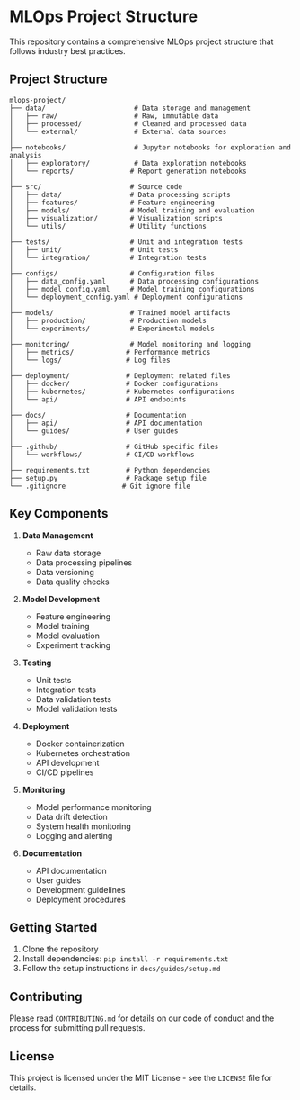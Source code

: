 # MLOps Project Structure

This repository contains a comprehensive MLOps project structure that follows industry best practices.

## Project Structure

```
mlops-project/
├── data/                      # Data storage and management
│   ├── raw/                   # Raw, immutable data
│   ├── processed/             # Cleaned and processed data
│   └── external/              # External data sources
│
├── notebooks/                 # Jupyter notebooks for exploration and analysis
│   ├── exploratory/           # Data exploration notebooks
│   └── reports/              # Report generation notebooks
│
├── src/                      # Source code
│   ├── data/                 # Data processing scripts
│   ├── features/             # Feature engineering
│   ├── models/               # Model training and evaluation
│   ├── visualization/        # Visualization scripts
│   └── utils/                # Utility functions
│
├── tests/                    # Unit and integration tests
│   ├── unit/                 # Unit tests
│   └── integration/          # Integration tests
│
├── configs/                  # Configuration files
│   ├── data_config.yaml      # Data processing configurations
│   ├── model_config.yaml     # Model training configurations
│   └── deployment_config.yaml # Deployment configurations
│
├── models/                   # Trained model artifacts
│   ├── production/           # Production models
│   └── experiments/          # Experimental models
│
├── monitoring/               # Model monitoring and logging
│   ├── metrics/             # Performance metrics
│   └── logs/                # Log files
│
├── deployment/              # Deployment related files
│   ├── docker/              # Docker configurations
│   ├── kubernetes/          # Kubernetes configurations
│   └── api/                 # API endpoints
│
├── docs/                    # Documentation
│   ├── api/                 # API documentation
│   └── guides/              # User guides
│
├── .github/                 # GitHub specific files
│   └── workflows/           # CI/CD workflows
│
├── requirements.txt         # Python dependencies
├── setup.py                 # Package setup file
└── .gitignore              # Git ignore file
```

## Key Components

1. **Data Management**
   - Raw data storage
   - Data processing pipelines
   - Data versioning
   - Data quality checks

2. **Model Development**
   - Feature engineering
   - Model training
   - Model evaluation
   - Experiment tracking

3. **Testing**
   - Unit tests
   - Integration tests
   - Data validation tests
   - Model validation tests

4. **Deployment**
   - Docker containerization
   - Kubernetes orchestration
   - API development
   - CI/CD pipelines

5. **Monitoring**
   - Model performance monitoring
   - Data drift detection
   - System health monitoring
   - Logging and alerting

6. **Documentation**
   - API documentation
   - User guides
   - Development guidelines
   - Deployment procedures

## Getting Started

1. Clone the repository
2. Install dependencies: `pip install -r requirements.txt`
3. Follow the setup instructions in `docs/guides/setup.md`

## Contributing

Please read `CONTRIBUTING.md` for details on our code of conduct and the process for submitting pull requests.

## License

This project is licensed under the MIT License - see the `LICENSE` file for details. 
